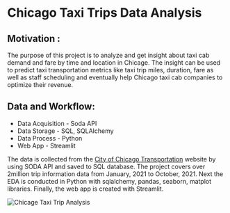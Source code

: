 # Chicago Taxi Trips Data Analysis

## Motivation :
The purpose of this project is to analyze and get insight about taxi cab demand and fare by time and location in Chicage. The insight can be used to predict taxi transportation metrics like taxi trip miles, duration, fare as well as staff scheduling and eventually help Chicago taxi cab companies to optimize their revenue. 

## Data and Workflow:

- Data Acquisition - Soda API
- Data Storage - SQL, SQLAlchemy
- Data Process - Python 
- Web App - Streamlit

The data is collected from the [City of Chicago Transportation](https://data.cityofchicago.org/Transportation/Taxi-Trips/wrvz-psew/data) website by using SODA API and saved to SQL database. The project covers over 2million trip information data from January, 2021 to October, 2021. 
Next the EDA is conducted in Python with sqlalchemy, pandas, seaborn, matplot libraries. Finally, the web app is created with Streamlit. 

![Chicage Taxi Trip Analysis](C:\Users\12157\Desktop\app.png)


